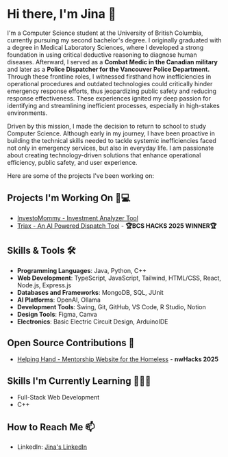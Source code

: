 # Hi there, I'm Jina 👋

I'm a Computer Science student at the University of British Columbia, currently pursuing my second bachelor's degree.
I originally graduated with a degree in Medical Laboratory Sciences, where I developed a strong foundation in using critical deductive reasoning to diagnose human diseases. Afterward, I served as a **Combat Medic in the Canadian military** and later as a **Police Dispatcher for the Vancouver Police Department.**
Through these frontline roles, I witnessed firsthand how inefficiencies in operational procedures and outdated technologies could critically hinder emergency response efforts, thus jeopardizing public safety and reducing response effectiveness. These experiences ignited my deep passion for identifying and streamlining inefficient processes, especially in high-stakes environments. 

Driven by this mission, I made the decision to return to school to study Computer Science.
Although early in my journey, I have been proactive in building the technical skills needed to tackle systemic inefficiencies faced not only in emergency services, but also in everyday life. I am passionate about creating technology-driven solutions that enhance operational efficiency, public safety, and user experience.

Here are some of the projects I've been working on: 

## Projects I'm Working On 🌱💻
- [InvestoMommy - Investment Analyzer Tool](https://github.com/popobunns/InvestmentAnalyzer)
- [Triax - An AI Powered Dispatch Tool](https://github.com/jho1211/bcshacks2025) - **🏆BCS HACKS 2025 WINNER🏆**

## Skills & Tools 🛠️
- **Programming Languages**: Java, Python, C++
- **Web Development**: TypeScript, JavaScript, Tailwind, HTML/CSS, React, Node.js, Express.js
- **Databases and Frameworks**: MongoDB, SQL, JUnit
- **AI Platforms**: OpenAI, Ollama
- **Development Tools**: Swing, Git, GitHub, VS Code, R Studio, Notion
- **Design Tools**: Figma, Canva
- **Electronics**: Basic Electric Circuit Design, ArduinoIDE

## Open Source Contributions 📁
- [Helping Hand - Mentorship Website for the Homeless](https://github.com/popobunns/HelpingHand.git) - **nwHacks 2025**

## Skills I'm Currently Learning 👩🏻‍💻
- Full-Stack Web Development 
- C++ 

## How to Reach Me 📫
- LinkedIn: [Jina's LinkedIn](www.linkedin.com/in/jinayeom)

